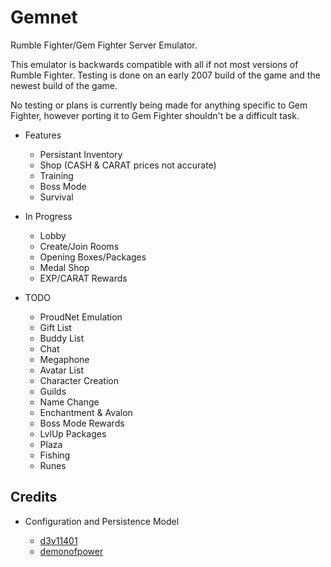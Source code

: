 # Gemnet
Rumble Fighter/Gem Fighter Server Emulator.

This emulator is backwards compatible with all if not most versions of Rumble Fighter.
Testing is done on an early 2007 build of the game and the newest build of the game.

No testing or plans is currently being made for anything specific to Gem Fighter, however porting it to Gem Fighter shouldn't be a difficult task.

- Features
    * Persistant Inventory
    * Shop (CASH & CARAT prices not accurate)
    * Training
    * Boss Mode
    * Survival
      

- In Progress
    * Lobby
    * Create/Join Rooms
    * Opening Boxes/Packages
    * Medal Shop
    * EXP/CARAT Rewards

- TODO
    * ProudNet Emulation
    * Gift List
    * Buddy List
    * Chat
    * Megaphone
    * Avatar List
    * Character Creation
    * Guilds
    * Name Change
    * Enchantment & Avalon
    * Boss Mode Rewards
    * LvlUp Packages
    * Plaza
    * Fishing
    * Runes

## Credits
  - Configuration and Persistence Model
    
    * [d3v11401](https://github.com/d3v1l401)
    * [demonofpower](https://github.com/demonofpower)
